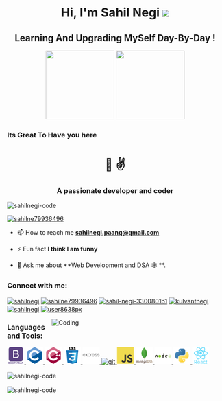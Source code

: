 <h1 align="center">Hi, I'm Sahil Negi  <img src="https://raw.githubusercontent.com/aemmadi/aemmadi/master/wave.gif" width="30px"></h1> 
<h2 align="center">Learning And Upgrading MySelf Day-By-Day !</h2>

<p align="center"> <img src="https://octodex.github.com/images/daftpunktocat-thomas.gif" height="160px" width="160px"> <img src="https://octodex.github.com/images/daftpunktocat-guy.gif" height="160px" width="160px"> </p>

 <h3> Its Great To Have you here </h3>
<h1 align="center">👋 ✌  </h1>
<h3 align="center">A passionate developer and coder</h3>

<p align="left"> <img src="https://komarev.com/ghpvc/?username=sahilnegi-code&label=Profile%20views&color=0e75b6&style=flat" alt="sahilnegi-code" /> </p>

<p align="left"> <a href="https://twitter.com/sahilne79936496" target="blank"><img src="https://img.shields.io/twitter/follow/sahilne79936496?logo=twitter&style=for-the-badge" alt="sahilne79936496" /></a> </p>

- 📫 How to reach me **sahilnegi.paang@gmail.com**

- ⚡ Fun fact **I think I am funny**

- 🍕 Ask me about  **Web Development and DSA 🕸 **.

<h3 align="left">Connect with me:</h3>
<p align="left">
<a href="https://www.codechef.com/users/sahilnegi" target="blank"><img align="center" src="https://cdn.jsdelivr.net/npm/simple-icons@3.1.0/icons/codechef.svg" alt="sahilnegi" height="30" width="40" /></a>
<a href="https://twitter.com/sahilne79936496" target="blank"><img align="center" src="https://raw.githubusercontent.com/rahuldkjain/github-profile-readme-generator/master/src/images/icons/Social/twitter.svg" alt="sahilne79936496" height="30" width="40" /></a>
<a href="https://linkedin.com/in/sahil-negi-3300801b1" target="blank"><img align="center" src="https://raw.githubusercontent.com/rahuldkjain/github-profile-readme-generator/master/src/images/icons/Social/linked-in-alt.svg" alt="sahil-negi-3300801b1" height="30" width="40" /></a>
<a href="https://instagram.com/kulvantnegi" target="blank"><img align="center" src="https://raw.githubusercontent.com/rahuldkjain/github-profile-readme-generator/master/src/images/icons/Social/instagram.svg" alt="kulvantnegi" height="30" width="40" /></a>
<a href="https://www.hackerrank.com/sahilnegi" target="blank"><img align="center" src="https://raw.githubusercontent.com/rahuldkjain/github-profile-readme-generator/master/src/images/icons/Social/hackerrank.svg" alt="sahilnegi" height="30" width="40" /></a>
<a href="https://www.leetcode.com/user8638px" target="blank"><img align="center" src="https://raw.githubusercontent.com/rahuldkjain/github-profile-readme-generator/master/src/images/icons/Social/leet-code.svg" alt="user8638px" height="30" width="40" /></a>
</p>
<img align ="right" alt = "Coding" width="400" src ="https://camo.githubusercontent.com/6607041227d81f650340ff070cc2843518acad359b57e5bb054a9fb7127aa041/68747470733a2f2f63646e2e6472696262626c652e636f6d2f75736572732f323634363432332f73637265656e73686f74732f353530373139362f636f6d70757465722e676966">

<h3 align="left">Languages and Tools:</h3>
<p align="left"> <a href="https://getbootstrap.com" target="_blank"> <img src="https://raw.githubusercontent.com/devicons/devicon/master/icons/bootstrap/bootstrap-plain-wordmark.svg" alt="bootstrap" width="40" height="40"/> </a> <a href="https://www.cprogramming.com/" target="_blank"> <img src="https://raw.githubusercontent.com/devicons/devicon/master/icons/c/c-original.svg" alt="c" width="40" height="40"/> </a> <a href="https://www.w3schools.com/cpp/" target="_blank"> <img src="https://raw.githubusercontent.com/devicons/devicon/master/icons/cplusplus/cplusplus-original.svg" alt="cplusplus" width="40" height="40"/> </a> <a href="https://www.w3schools.com/css/" target="_blank"> <img src="https://raw.githubusercontent.com/devicons/devicon/master/icons/css3/css3-original-wordmark.svg" alt="css3" width="40" height="40"/> </a> <a href="https://expressjs.com" target="_blank"> <img src="https://raw.githubusercontent.com/devicons/devicon/master/icons/express/express-original-wordmark.svg" alt="express" width="40" height="40"/> </a> <a href="https://git-scm.com/" target="_blank"> <img src="https://www.vectorlogo.zone/logos/git-scm/git-scm-icon.svg" alt="git" width="40" height="40"/> </a> <a href="https://developer.mozilla.org/en-US/docs/Web/JavaScript" target="_blank"> <img src="https://raw.githubusercontent.com/devicons/devicon/master/icons/javascript/javascript-original.svg" alt="javascript" width="40" height="40"/> </a> <a href="https://www.mongodb.com/" target="_blank"> <img src="https://raw.githubusercontent.com/devicons/devicon/master/icons/mongodb/mongodb-original-wordmark.svg" alt="mongodb" width="40" height="40"/> </a> <a href="https://nodejs.org" target="_blank"> <img src="https://raw.githubusercontent.com/devicons/devicon/master/icons/nodejs/nodejs-original-wordmark.svg" alt="nodejs" width="40" height="40"/> </a> <a href="https://www.python.org" target="_blank"> <img src="https://raw.githubusercontent.com/devicons/devicon/master/icons/python/python-original.svg" alt="python" width="40" height="40"/> </a> <a href="https://reactjs.org/" target="_blank"> <img src="https://raw.githubusercontent.com/devicons/devicon/master/icons/react/react-original-wordmark.svg" alt="react" width="40" height="40"/> </a> </p>

<p><img align="center" src="https://github-readme-stats.vercel.app/api/top-langs?username=sahilnegi-code&show_icons=true&locale=en&layout=compact" alt="sahilnegi-code" /></p>

<p><img align="center" src="https://github-readme-streak-stats.herokuapp.com/?user=sahilnegi-code&" alt="sahilnegi-code" /></p>
